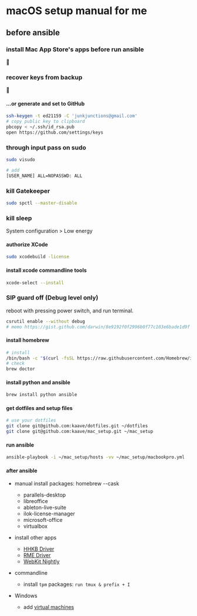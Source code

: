 # macOS setup manual for me

## before ansible

### install Mac App Store's apps before run ansible

🍎

### recover keys from backup

🔑

#### ...or generate and set to GitHub

```bash
ssh-keygen -t ed21159 -C 'junkjunctions@gmail.com'
# copy public key to clipboard
pbcopy < ~/.ssh/id_rsa.pub
open https://github.com/settings/keys
```

### through input pass on sudo

```bash
sudo visudo

# add
[USER_NAME] ALL=NOPASSWD: ALL
```

### kill Gatekeeper

```bash
sudo spctl --master-disable
```

### kill sleep

System configuration > Low energy

#### authorize XCode

```bash
sudo xcodebuild -license
```

#### install xcode commandline tools

```bash
xcode-select --install
```

### SIP guard off (Debug level only)

reboot with pressing power switch, and run terminal.

```bash
csrutil enable --without debug
# memo https://gist.github.com/darwin/8e9192f0f2996b0f77c103e6bade1d9f
```

#### install homebrew

```bash
# install
/bin/bash -c "$(curl -fsSL https://raw.githubusercontent.com/Homebrew/install/master/install.sh)"
# check
brew doctor
```

#### install python and ansible

```bash
brew install python ansible
```

#### get dotfiles and setup files

```bash
# use your dotfiles
git clone git@github.com:kaave/dotfiles.git ~/dotfiles
git clone git@github.com:kaave/mac_setup.git ~/mac_setup
```

#### run ansible

```bash
ansible-playbook -i ~/mac_setup/hosts -vv ~/mac_setup/macbookpro.yml
```

#### after ansible

- manual install packages: homebrew --cask
  - parallels-desktop
  - libreoffice
  - ableton-live-suite
  - ilok-license-manager
  - microsoft-office
  - virtualbox

- install other apps
  - [HHKB Driver](http://www.pfu.fujitsu.com/hhkeyboard/macdownload.html)
  - [RME Driver](https://synthax.jp/drivers-fireface-mac.html)
  - [WebKit Nightly](https://webkit.org/downloads/)

- commandline
  - install `tpm` packages: `run tmux & prefix + I`

- Windows
  - add [virtual machines](https://developer.microsoft.com/en-us/microsoft-edge/tools/vms/)
